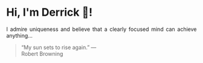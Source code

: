 # Hi, I'm Derrick 👋!
<p align="justify">I admire uniqueness and believe that a clearly focused mind can achieve anything...</p> 
<!-- #quote-start -->
<blockquote>&ldquo;My sun sets to rise again.&rdquo; &mdash; <footer>Robert Browning</footer></blockquote>
<!-- #quote-end -->
